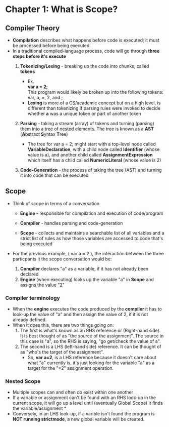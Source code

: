 # Chapter 1: What is Scope?
## Compiler Theory

* **Compilation** describes what happens before code is executed; it must be processed before being executed.
* In a traditional compiled-language process, code will go through **three steps before it's execute**
  1. **Tokenizing/Lexing** - breaking up the code into chunks, called **tokens**
     * Ex.   
         **var a = 2;**   
            This program would likely be broken up into the following tokens: var, a, =, 2, and ;
     * **Lexing** is more of a CS/academic concept but on a high level, is different than tokenizing if parsing rules were invoked to decide whether **a** was a unique token or part of another token  

  1. **Parsing** - taking a stream (array) of tokens and turning (parsing) them into a tree of nested elements. The tree is known as a **AST** (**A**bstract **S**yntax **T**ree) 
     * The tree for var a = 2; might start with a top-level node called **VariableDeclaration**, with a child node called **Identifier** (whose value is a), and another child called **AssignmentExpression** which itself has a child called **NumericLiteral** (whose value is 2) 

  1. **Code-Generation** - the process of taking the tree (AST) and turning it into code that can be executed


## Scope
* Think of scope in terms of a conversation
  * **Engine** - responsible for compilation and execution of code/program

  * **Compiler** - handles parsing and code-generation

  * **Scope** - collects and maintains a searchable list of all variables and a strict list of rules as how those variables are accessed to code that's being executed

* For the previous example, ( var a = 2 ), the interaction between the three particpants it the scope conversation would be:
  1. **Compiler** declares "a" as a variable, if it has not already been declared
  1. **Engine** (when executing) looks up the variable "a" in **Scope** and assigns the value "2" 


### Compiler terminology
* When the **engine** executes the code produced by the **compiler** it has to look-up the value of "a" and then assign the value of 2, if it is not already defined. 
* When it does this, there are two things going on: 
  1. The first is what's known as an RHS reference or (Right-hand side). It is best thought of as "the source of the assignment". The source in this case is "a", so the RHS is saying, "go get/check the value of a". 
  1. The second is a LHS (left-hand side) reference. It can be thought of as "who's the target of the assignment".   
     * So,  **var a=2**, is a LHS reference because it doesn't care about what "a" currently is, it's just looking for the variable "a" as a target for the "=2" assignment operation. 

### Nested Scope
* Multiple scopes can and often do exist within one another
* If a variable or assignment can't be found with an RHS look-up in the current scope, it will go up a level until (eventually Global Scope) it finds the variable/assignment
  * 
* Conversely, in an LHS look-up, if a varible isn't found the program is **NOT running strictmode**, a new global variable will be created. 








